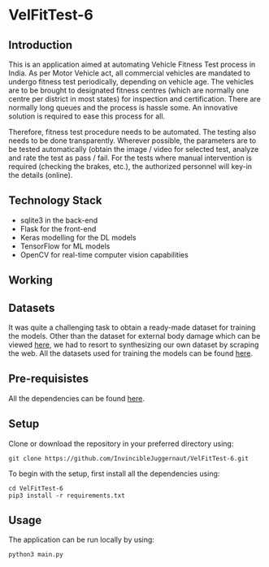 # VelFitTest-6

<h2>Introduction</h2>

<p> This is an application aimed at automating Vehicle Fitness Test process in India. As per Motor Vehicle act, all commercial vehicles are mandated to undergo fitness test periodically, depending on vehicle age. The vehicles are to be brought to designated fitness centres (which are normally one centre per district in most states) for inspection and certification. There are normally long queues and the process is hassle some. An innovative solution is required to 
ease this process for all.</p>
<p>Therefore, fitness test procedure needs to be automated. The testing also needs to be done transparently. Wherever possible, the parameters are to be tested automatically (obtain the image / video for selected test, analyze and 
rate the test as pass / fail. For the tests where manual intervention is required (checking the brakes, etc.), the authorized personnel will key-in the details (online). </p>

<h2> Technology Stack</h2>
<ul type="disc">
  <li>sqlite3 in the back-end</li>
  <li>Flask for the front-end</li>
  <li>Keras modelling for the DL models</li>
  <li>TensorFlow for ML models</li>
  <li>OpenCV for real-time computer vision capabilities</li>
  </ul>

<h2> Working</h2>


<h2> Datasets</h2>

<p>It was quite a challenging task to obtain a ready-made dataset for training the models. Other than the dataset for external body damage which can be viewed <a href="https://github.com/neokt/car-damage-detective">here</a>, we had to resort to synthesizing our own dataset by scraping the web. All the datasets used for training the models can be found <a href="https://drive.google.com/drive/folders/1ttZocSV1DpBV7V5vMpp1ZrSl_BDASVYD?usp=sharing">here</a>.</p>

<h2> Pre-requisistes</h2>

<p> All the dependencies can be found <a href="requirements.txt">here</a>.</p>

<h2>Setup</h2>

<p> Clone or download the repository in your preferred directory using:</p>

```
git clone https://github.com/InvincibleJuggernaut/VelFitTest-6.git
```

<p> To begin with the setup, first install all the dependencies using:</p>

```
cd VelFitTest-6
pip3 install -r requirements.txt
```

<h2>Usage</h2>

<p> The application can be run locally by using:</p>

```
python3 main.py
```
